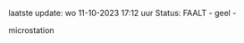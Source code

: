 laatste update: 
wo 11-10-2023 17:12   uur 
Status: FAALT - geel - 
<div class="service Y">microstation</div>